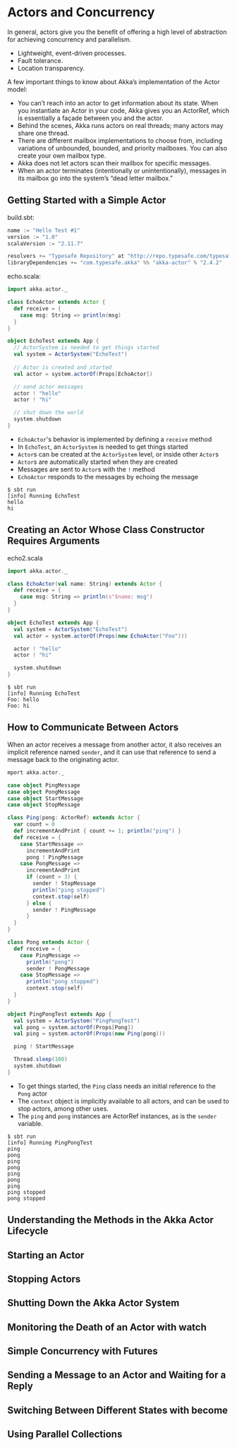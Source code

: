 # Actors and Concurrency

In general, actors give you the benefit of offering a high level of abstraction for achieving concurrency and parallelism.
- Lightweight, event-driven processes.
- Fault tolerance.
- Location transparency.

A few important things to know about Akka’s implementation of the Actor model:
- You can’t reach into an actor to get information about its state. When you instantiate an Actor in your code, Akka gives you an ActorRef, which is essentially a façade between you and the actor.
- Behind the scenes, Akka runs actors on real threads; many actors may share one thread.
- There are different mailbox implementations to choose from, including variations of unbounded, bounded, and priority mailboxes. You can also create your own mailbox type.
- Akka does not let actors scan their mailbox for specific messages.
- When an actor terminates (intentionally or unintentionally), messages in its mailbox go into the system’s “dead letter mailbox.”

## Getting Started with a Simple Actor

build.sbt:
```scala
name := "Hello Test #1"
version := "1.0"
scalaVersion := "2.11.7"

resolvers += "Typesafe Repository" at "http://repo.typesafe.com/typesafe/release"
libraryDependencies += "com.typesafe.akka" %% "akka-actor" % "2.4.2"
```

echo.scala:
```scala
import akka.actor._

class EchoActor extends Actor {
  def receive = {
    case msg: String => println(msg)
  }
}

object EchoTest extends App {
  // ActorSystem is needed to get things started
  val system = ActorSystem("EchoTest")
  
  // Actor is created and started
  val actor = system.actorOf(Props[EchoActor])

  // send actor messages
  actor ! "hello"
  actor ! "hi"

  // shut down the world
  system.shutdown
}
```
- `EchoActor`'s behavior is implemented by defining a `receive` method
- In `EchoTest`, an `ActorSystem` is needed to get things started
- `Actor`s can be created at the `ActorSystem` level, or inside other `Actor`s
- `Actor`s are automatically started when they are created
- Messages are sent to `Actor`s with the `!` method
- `EchoActor` responds to the messages by echoing the message

```shell
$ sbt run
[info] Running EchoTest
hello
hi
```

## Creating an Actor Whose Class Constructor Requires Arguments

echo2.scala
```scala
import akka.actor._

class EchoActor(val name: String) extends Actor {
  def receive = {
    case msg: String => println(s"$name: msg")
  }
}

object EchoTest extends App {
  val system = ActorSystem("EchoTest")
  val actor = system.actorOf(Props(new EchoActor("Foo")))

  actor ! "hello"
  actor ! "hi"

  system.shutdown
}
```

```shell
$ sbt run
[info] Running EchoTest
Foo: hello
Foo: hi
```

## How to Communicate Between Actors

When an actor receives a message from another actor, it also receives an implicit reference named `sender`, and it can use that reference to send a message back to the originating actor.

```scala
mport akka.actor._

case object PingMessage
case object PongMessage
case object StartMessage
case object StopMessage

class Ping(pong: ActorRef) extends Actor {
  var count = 0
  def incrementAndPrint { count += 1; println("ping") }
  def receive = {
    case StartMessage =>
      incrementAndPrint
      pong ! PingMessage
    case PongMessage =>
      incrementAndPrint
      if (count > 3) {
        sender ! StopMessage
        println("ping stopped")
        context.stop(self)
      } else {
        sender ! PingMessage
      }
  }
}

class Pong extends Actor {
  def receive = {
    case PingMessage =>
      println("pong")
      sender ! PongMessage
    case StopMessage =>
      println("pong stopped")
      context.stop(self)
  }
}

object PingPongTest extends App {
  val system = ActorSystem("PingPongTest")
  val pong = system.actorOf(Props[Pong])
  val ping = system.actorOf(Props(new Ping(pong)))

  ping ! StartMessage

  Thread.sleep(100)
  system.shutdown
}
```
- To get things started, the `Ping` class needs an initial reference to the `Pong` actor
- The `context` object is implicitly available to all actors, and can be used to stop actors, among other uses.
- The `ping` and `pong` instances are ActorRef instances, as is the `sender` variable.

```shell
$ sbt run
[info] Running PingPongTest
ping
pong
ping
pong
ping
pong
ping
ping stopped
pong stopped
```

## Understanding the Methods in the Akka Actor Lifecycle
## Starting an Actor
## Stopping Actors
## Shutting Down the Akka Actor System
## Monitoring the Death of an Actor with watch
## Simple Concurrency with Futures
## Sending a Message to an Actor and Waiting for a Reply
## Switching Between Different States with become
## Using Parallel Collections
